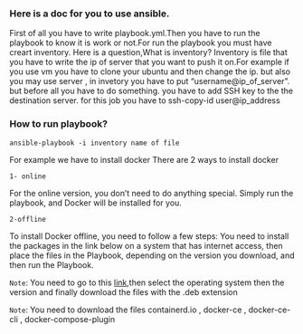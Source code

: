  ### Here is a doc for you to use ansible.
First of all you have to write playbook.yml.Then you have to run the playbook to know it is work or not.For run the playbook you must have creart inventory.
Here is a question,What is inventory?
Inventory is file that you have to write the ip of server that you want to push it on.For example if you use vm you have to clone your ubuntu and then change the ip.
but also you may use server , in invetory you have to put “username@ip_of_server”. but before all you have to do something.
you have to add SSH key to the the destination server. for this job you have to ssh-copy-id user@ip_address
### How to run playbook?
```ansible-playbook -i inventory name of file ```

For example we have to install docker
There are 2 ways to install docker

`1- online`

For the online version, you don’t need to do anything special. Simply run the playbook, and Docker will be installed for you.

`2-offline`

To install Docker offline, you need to follow a few steps: You need to install the packages in the link below on a system that has internet access,
then place the files in the Playbook, depending on the version you download, and then run the Playbook.

`Note`: You need to go to  this [link](https://download.docker.com),then select the operating system then the version and finally download the files with the .deb extension

`Note`: You need to download the files containerd.io , docker-ce , docker-ce-cli , docker-compose-plugin






